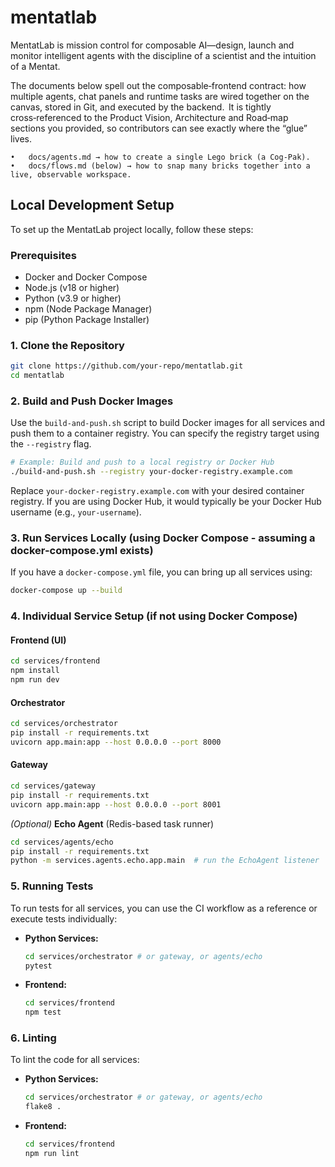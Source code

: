 # mentatlab
MentatLab is mission control for composable AI—design, launch and monitor intelligent agents with the discipline of a scientist and the intuition of a Mentat.

The documents below spell out the composable‑frontend contract: how multiple agents, chat panels and runtime tasks are wired together on the canvas, stored in Git, and executed by the backend.  It is tightly cross‑referenced to the Product Vision, Architecture and Road‑map sections you provided, so contributors can see exactly where the “glue” lives.

	•	docs/agents.md → how to create a single Lego brick (a Cog‑Pak).
	•	docs/flows.md (below) → how to snap many bricks together into a live, observable workspace.

## Local Development Setup

To set up the MentatLab project locally, follow these steps:

### Prerequisites

*   Docker and Docker Compose
*   Node.js (v18 or higher)
*   Python (v3.9 or higher)
*   npm (Node Package Manager)
*   pip (Python Package Installer)

### 1. Clone the Repository

```bash
git clone https://github.com/your-repo/mentatlab.git
cd mentatlab
```

### 2. Build and Push Docker Images

Use the `build-and-push.sh` script to build Docker images for all services and push them to a container registry. You can specify the registry target using the `--registry` flag.

```bash
# Example: Build and push to a local registry or Docker Hub
./build-and-push.sh --registry your-docker-registry.example.com
```

Replace `your-docker-registry.example.com` with your desired container registry. If you are using Docker Hub, it would typically be your Docker Hub username (e.g., `your-username`).

### 3. Run Services Locally (using Docker Compose - assuming a docker-compose.yml exists)

If you have a `docker-compose.yml` file, you can bring up all services using:

```bash
docker-compose up --build
```

### 4. Individual Service Setup (if not using Docker Compose)

#### Frontend (UI)

```bash
cd services/frontend
npm install
npm run dev
```

#### Orchestrator

```bash
cd services/orchestrator
pip install -r requirements.txt
uvicorn app.main:app --host 0.0.0.0 --port 8000
```

#### Gateway

```bash
cd services/gateway
pip install -r requirements.txt
uvicorn app.main:app --host 0.0.0.0 --port 8001
```

*(Optional)* **Echo Agent** (Redis-based task runner)

```bash
cd services/agents/echo
pip install -r requirements.txt
python -m services.agents.echo.app.main  # run the EchoAgent listener
```

### 5. Running Tests

To run tests for all services, you can use the CI workflow as a reference or execute tests individually:

*   **Python Services:**
    ```bash
    cd services/orchestrator # or gateway, or agents/echo
    pytest
    ```
*   **Frontend:**
    ```bash
    cd services/frontend
    npm test
    ```

### 6. Linting

To lint the code for all services:

*   **Python Services:**
    ```bash
    cd services/orchestrator # or gateway, or agents/echo
    flake8 .
    ```
*   **Frontend:**
    ```bash
    cd services/frontend
    npm run lint
